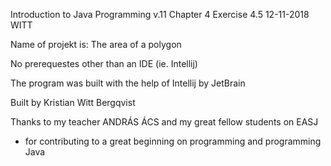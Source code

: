 Introduction to Java Programming v.11 
Chapter 4
Exercise 4.5
12-11-2018
WITT

Name of projekt is: The area of a polygon

No prerequestes other than an IDE (ie. Intellij)

The program was built with the help of Intellij by JetBrain

Built by Kristian Witt Bergqvist

Thanks to my teacher ANDRÁS ÁCS and my great fellow students on EASJ
- for contributing to a great beginning on programming and programming Java
